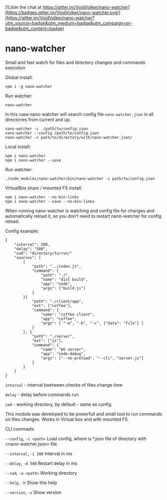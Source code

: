 [![Join the chat at https://gitter.im/VoidVolker/nano-watcher](https://badges.gitter.im/VoidVolker/nano-watcher.svg)](https://gitter.im/VoidVolker/nano-watcher?utm_source=badge&utm_medium=badge&utm_campaign=pr-badge&utm_content=badge)

# nano-watcher

Small and fast watch for files and directory changes and commands execution

Global install:

    npm i -g nano-watcher

Run watcher:

    nano-watcher

In this case nano-watcher will search config file `nano-watcher.json` in all directories from current and up.

    nano-watcher -c ./path/to/config.json
    nano-watcher --config /path/to/config.json
    nano-watcher -c path/to/directory/with/nano-watcher.json/

Local install:

    npm i nano-watcher
    npm i nano-watcher --save

Run watcher:

    ./node_modules/nano-watcher/bin/nano-watcher -c path/to/config.json


VirtualBox share / mounted FS install:

    npm i nano-watcher --no-bin-links
    npm i nano-watcher --save --no-bin-links

When running nano-watcher is watching and config file for changes and automatically reload it, so you don't need to restart nano-watcher for config reload.

Config example:

    {
        "interval": 200,
        "delay": "500",
        "cwd": "directory/to/run/"
        "sources": [
            {
                "path": "../index.js",
                "command": {
                    "path": "./",
                    "name": "dist build",
                    "app": "node",
                    "args": ["build.js"]
                }
            }{
                "path": "./client/app",
                "ext": ["coffee"],
                "command": {
                    "name": "coffee client",
                    "app": "coffee",
                    "args": [ "-m", "-b", "-c", {"data": "file"} ]
                }
            }, {
                "path": "./server",
                "ext": ["js"],
                "command": {
                    "name": "WS server",
                    "app": "node-debug",
                    "args": ["--no-preload", "--cli", "server.js"]
                }
            }
        ]
    }

`interval` - interval beetween checks of files change time

`delay` - delay before commands run

`cwd` - working directory, by default - same as config

This module was developed to be powerfull and small tool to run commands on files changes. Works in Virtual box and with mounted FS.

CLI commads:

`--config`, `-c <path>`    Load config, where <path> is *.json file of directory with <nano-watcher.json> file

`--interval`, `-i 200`     Interval in ms

`--delay`, `-d 500`        Restart delay in ms

`--cwd`, `-w <path>`       Working directory

`--help`, `-h`             Show this help

`--version`, `-v`          Show version
